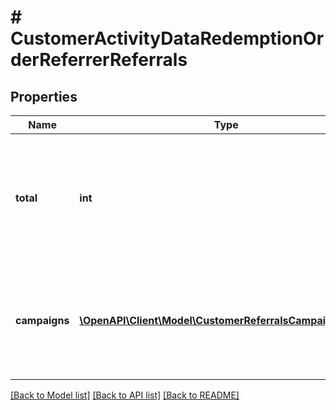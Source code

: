 # # CustomerActivityDataRedemptionOrderReferrerReferrals

## Properties

Name | Type | Description | Notes
------------ | ------------- | ------------- | -------------
**total** | **int** | Total number of times this customer received a referral, i.e. was referred by another customer. |
**campaigns** | [**\OpenAPI\Client\Model\CustomerReferralsCampaignsItem[]**](CustomerReferralsCampaignsItem.md) | Contains an array of campaigns that served as the source of a referral for the customer. |

[[Back to Model list]](../../README.md#models) [[Back to API list]](../../README.md#endpoints) [[Back to README]](../../README.md)
